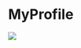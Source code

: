 # MyProfile  

![](https://github-readme-stats.vercel.app/api?username=p-yttor4869&title_color=0x00ffee)
